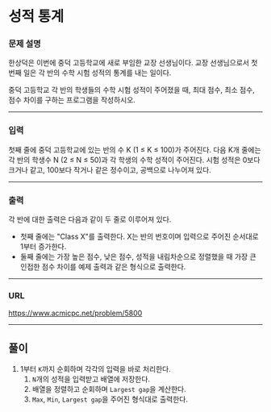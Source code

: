 # 성적 통계

### 문제 설명

한상덕은 이번에 중덕 고등학교에 새로 부임한 교장 선생님이다. 교장 선생님으로서 첫 번째 일은 각 반의 수학 시험 성적의 통계를 내는 일이다.

중덕 고등학교 각 반의 학생들의 수학 시험 성적이 주어졌을 때, 최대 점수, 최소 점수, 점수 차이를 구하는 프로그램을 작성하시오.

-----------
### 입력

첫째 줄에 중덕 고등학교에 있는 반의 수 K (1 ≤ K ≤ 100)가 주어진다. 다음 K개 줄에는 각 반의 학생수 N (2 ≤ N ≤ 50)과 각 학생의 수학 성적이 주어진다. 시험 성적은 0보다 크거나 같고, 100보다 작거나 같은 정수이고, 공백으로 나누어져 있다.

-----------
### 출력

각 반에 대한 출력은 다음과 같이 두 줄로 이루어져 있다.

- 첫째 줄에는 "Class X"를 출력한다. X는 반의 번호이며 입력으로 주어진 순서대로 1부터 증가한다.
- 둘째 줄에는 가장 높은 점수, 낮은 점수, 성적을 내림차순으로 정렬했을 때 가장 큰 인접한 점수 차이를 예제 출력과 같은 형식으로 출력한다.

-----------
### URL

https://www.acmicpc.net/problem/5800

-----------
## 풀이
1. 1부터 `K`까지 순회하며 각각의 입력을 바로 처리한다.
   1. `N`개의 성적을 입력받고 배열에 저장한다.
   2. 배열을 정렬하고 순회하며 `Largest gap`을 계산한다.
   3. `Max`, `Min`, `Largest gap`을 주어진 형식대로 출력한다.